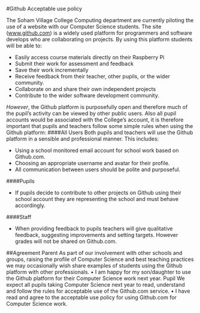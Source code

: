 #Github Acceptable use policy

The Soham Village College Computing department are currently piloting the use of a website with our Computer Science students. The site (www.github.com) is a widely used platform for programmers and software develops who are collaborating on projects. By using this platform students will be able to:
- Easily access course materials directly on their Raspberry Pi
- Submit their work for assessment and feedback
-	Save their work incrementally
-	Receive feedback from their teacher, other pupils, or the wider community.
-	Collaborate on and share their own independent projects
-	Contribute to the wider software development community.


*However*, the Github platform is purposefully open and therefore much of the pupil’s activity can be viewed by other public users. Also all pupil accounts would be associated with the College’s account, it is therefore important that pupils and teachers follow some simple rules when using the Github platform:
####All Users
Both pupils and teachers will use the Github platform in a sensible and professional manner. This includes:
-	Using a school monitored email account for school work based on Github.com.
-	Choosing an appropriate username and avatar for their profile.
-	All communication between users should be polite and purposeful.

####Pupils
-	If pupils decide to contribute to other projects on Github using their school account they are representing the school and must behave accordingly.

####Staff
-	When providing feedback to pupils teachers will give qualitative feedback, suggesting improvements and setting targets. However grades will not be shared on Github.com.

##Agreement
Parent
As part of our involvement with other schools and groups, raising the profile of Computer Science and best teaching practices we may occasionally wish share examples of students using the Github platform with other professionals.
•	I am happy for my son/daughter to use the Github platform for their Computer Science work next year.
Pupil
We expect all pupils taking Computer Science next year to read, understand and follow the rules for acceptable use of the Github.com service.
•	I have read and agree to the acceptable use policy for using Github.com for Computer Science work.

